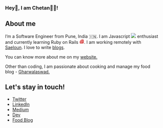 ### Hey👋, I am Chetan👩‍💻!

## About me
<p>I’m a Software Engineer from Pune, India 🇮🇳. I am Javascript <img src="https://upload.wikimedia.org/wikipedia/commons/thumb/6/6a/JavaScript-logo.png/480px-JavaScript-logo.png" height="15px">  enthusiast and currently learning Ruby on Rails <img src="ruby.png" height="15px">.
I am working remotely with <a href="https://www.saeloun.com">Saeloun</a>.
I love to write <a href="https://chetangawai.com/blogs">blogs</a>.
</p>

<p>You can know more about me on my <a href="https://chetangawai.com" target="_blank"> website. </a></p>

<p>
Other than coding, I am passionate about cooking and manage my food blog - <a href="https://www.gharwalaswad.com/">Gharwalaswad.</a>
</p>

## Let's stay in touch!
* [Twitter](https://twitter.com/ChetanGawai1)
* [LinkedIn](https://www.linkedin.com/in/chetan-gawai-66a12a17/)
* [Medium](https://medium.com/@chetansgawai)
* [Dev](https://dev.to/chetangawai)
* [Food Blog](https://www.gharwalaswad.com/)
